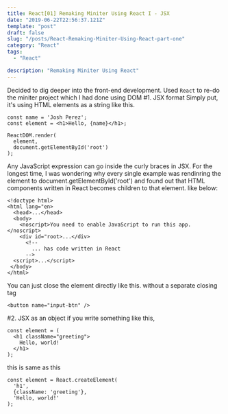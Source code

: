 ```yaml
---
title: React[01] Remaking Miniter Using React I - JSX
date: "2019-06-22T22:56:37.121Z"
template: "post"
draft: false
slug: "/posts/React-Remaking-Miniter-Using-React-part-one"
category: "React"
tags:
  - "React"

description: "Remaking Miniter Using React"
---
```


Decided to dig deeper into the front-end development. Used `React` to re-do the miniter project which I had done using DOM
#1. JSX format
Simply put, it's using HTML elements as a string like this.

```
const name = 'Josh Perez';
const element = <h1>Hello, {name}</h1>;

ReactDOM.render(
  element,
  document.getElementById('root')
);
```

Any JavaScript expression can go inside the curly braces in JSX. For the longest time, I was wondering why every single example was rendinring the element to document.getElementById('root') and found out that HTML components written in React becomes children to that element. like below:

```
<!doctype html>
<html lang="en>
  <head>...</head>
  <body>
    <noscript>You need to enable JavaScript to run this app.</noscript>
    <div id="root>...</div>
      <!--
        ... has code written in React
      -->
  <script>...</script>
 </body>
</html>
```

You can just close the element directly like this. without a separate closing tag

```
<button name="input-btn" />
```

#2. JSX as an object
if you write something like this,

```
const element = (
  <h1 className="greeting">
    Hello, world!
  </h1>
);
```

this is same as this

```
const element = React.createElement(
  'h1',
  {className: 'greeting'},
  'Hello, world!'
);
```
